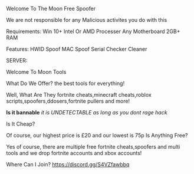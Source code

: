 Welcome To The Moon Free Spoofer

We are not responsible for any Malicious activites you do with this

Requirements:
Win 10+
Intel Or AMD Processer
Any Motherboard 
2GB+ RAM

Features:
HWID Spoof
MAC Spoof
Serial Checker
Cleaner

SERVER:

Welcome To Moon Tools

What Do We Offer?
the best tools for everything!

Well, What Are They
fortnite cheats,minecraft cheats,roblox scripts,spoofers,ddosers,fortnite pullers and more!

**Is it bannable**
*it is UNDETECTABLE as long as you dont rage hack*

Is It Cheap?

Of course, our highest price is £20 and our lowest is 75p
Is Anything Free?

Yes of course, there are multiple free fortnite cheats,spoofers and multi tools and we drop fortnite accounts and xbox accounts!

Where Can I Join?
https://discord.gg/S4VZfawbbq

